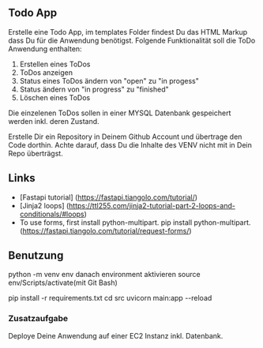 ## Todo App
Erstelle eine Todo App, im templates Folder findest Du das HTML Markup dass Du für die Anwendung benötigst.
Folgende Funktionalität soll die ToDo Anwendung enthalten:

1. Erstellen eines ToDos
2. ToDos anzeigen
3. Status eines ToDos ändern von "open" zu "in progess"
4. Status ändern von "in progress" zu "finished"
5. Löschen eines ToDos

Die einzelenen ToDos sollen in einer MYSQL Datenbank gespeichert werden inkl. deren Zustand.

Erstelle Dir ein Repository in Deinem Github Account und übertrage den Code dorthin.
Achte darauf, dass Du die Inhalte des VENV nicht mit in Dein Repo überträgst.

## Links 
- [Fastapi tutorial] (https://fastapi.tiangolo.com/tutorial/)
- [Jinja2 loops] (https://ttl255.com/jinja2-tutorial-part-2-loops-and-conditionals/#loops)
- To use forms, first install python-multipart. pip install python-multipart.(https://fastapi.tiangolo.com/tutorial/request-forms/)

## Benutzung
python -m venv env
danach environment aktivieren source env/Scripts/activate(mit Git Bash)

pip install -r requirements.txt
cd src
uvicorn main:app --reload
### Zusatzaufgabe
Deploye Deine Anwendung auf einer EC2 Instanz inkl. Datenbank.